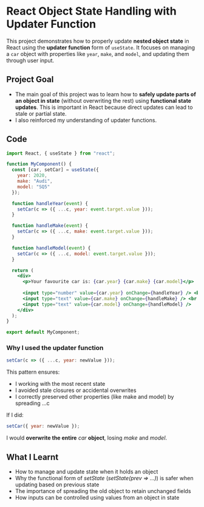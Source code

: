 # React Object State Handling with Updater Function

This project demonstrates how to properly update **nested object state** in React using the **updater function** form of `useState`. It focuses on managing a `car` object with properties like `year`, `make`, and `model`, and updating them through user input.


## Project Goal

- The main goal of this project was to learn how to **safely update parts of an object in state** (without overwriting the rest) using **functional state updates**. This is important in React because direct updates can lead to stale or partial state.
- I also reinforced my understanding of updater functions.


## Code

```jsx
import React, { useState } from "react";

function MyComponent() {
  const [car, setCar] = useState({
    year: 2020,
    make: "Audi",
    model: "SQ5"
  });

  function handleYear(event) {
    setCar(c => ({ ...c, year: event.target.value }));
  }

  function handleMake(event) {
    setCar(c => ({ ...c, make: event.target.value }));
  }

  function handleModel(event) {
    setCar(c => ({ ...c, model: event.target.value }));
  }

  return (
    <div>
      <p>Your favourite car is: {car.year} {car.make} {car.model}</p>
      
      <input type="number" value={car.year} onChange={handleYear} /> <br />
      <input type="text" value={car.make} onChange={handleMake} /> <br />
      <input type="text" value={car.model} onChange={handleModel} />
    </div>
  );
}

export default MyComponent;
```

### Why I used the updater function
```jsx
setCar(c => ({ ...c, year: newValue }));
```

This pattern ensures:
- I working with the most recent state
- I avoided stale closures or accidental overwrites
- I correctly preserved other properties (like make and model) by spreading ...c

If I did:

```jsx
setCar({ year: newValue });
```

I would **overwrite the entire** *car* **object**, losing *make* and *model*.

## What I Learnt
- How to manage and update state when it holds an object
- Why the functional form of *setState* (*setState(prev => ...)*) is safer when updating based on previous state
- The importance of spreading the old object to retain unchanged fields
- How inputs can be controlled using values from an object in state
